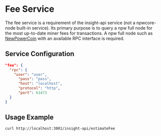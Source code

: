 # Fee Service

The fee service is a requirement of the insight-api service (not a npwcore-node built-in service). Its primary purpose is to query a npw full node for the most up-to-date miner fees for transactions. A npw full node such as [NewPowerCoin](https://github.com/npw-project/newpowercoin) with an available RPC interface is required.

## Service Configuration

```json
"fee": {
  "rpc": {
    "user": "user",
      "pass": "pass",
      "host": "localhost",
      "protocol": "http",
      "port": 61473
  }
}
```
## Usage Example

```bash
curl http://localhost:3001/insight-api/estimateFee
```

